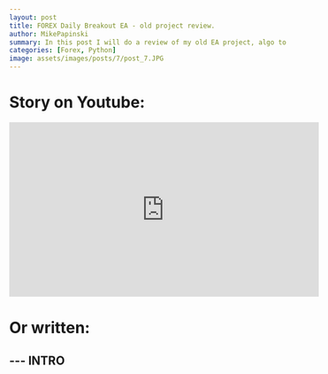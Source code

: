 ```yaml
---
layout: post
title: FOREX Daily Breakout EA - old project review.
author: MikePapinski
summary: In this post I will do a review of my old EA project, algo to trade forex using daily breakout strategy.
categories: [Forex, Python]
image: assets/images/posts/7/post_7.JPG
---
```





# Story on Youtube:

<iframe width="560" height="315" src="https://www.youtube.com/embed/MDtoXeCdqeg" frameborder="0" allow="accelerometer; autoplay; encrypted-media; gyroscope; picture-in-picture" allowfullscreen></iframe>

# Or written:

## --- INTRO 

 